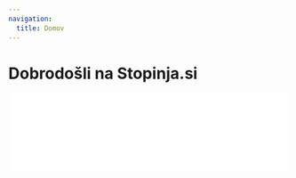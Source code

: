```yaml
---
navigation:
  title: Domov
---
```


# Dobrodošli na Stopinja.si

![Stopinja.si](/StopinjaLogo_A_White.png)
